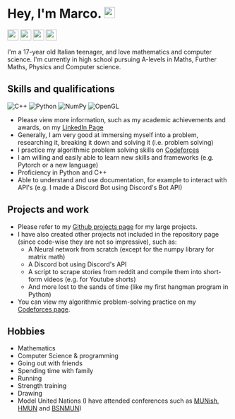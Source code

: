 # Hey, I'm Marco. <img src="https://upload.wikimedia.org/wikipedia/commons/a/a4/Animated-Flag-Italy.gif" height=25>

<a href="https://www.linkedin.com/in/marco-bonato-849734231/"><img src="https://img.shields.io/badge/-linkedin-blue?style=flat&logo=linkedin&logoColor=white" height=25></a>
<a href="https://github.com/MarcoBonato09?tab=repositories"><img src="https://img.shields.io/badge/-github-grey?style=flat&logo=github&logoColor=white" height=25></a>
<a href="mailto:marcobonato09@gmail.com"><img src="https://img.shields.io/badge/-gmail-red?style=flat&logo=gmail&logoColor=white" height=25></a>
<a href="https://codeforces.com/profile/marcobonato"><img src="https://img.shields.io/badge/-codeforces-yellow?style=flat&logo=codeforces&logoColor=white" height=25></a>

I'm a 17-year old Italian teenager, and love mathematics and computer science. I'm currently in high school pursuing A-levels in Maths, Further Maths, Physics and Computer science.
## Skills and qualifications
![C++](https://img.shields.io/badge/c++-%2300599C.svg?style=for-the-badge&logo=c%2B%2B&logoColor=white) 
![Python](https://img.shields.io/badge/python-3670A0?style=for-the-badge&logo=python&logoColor=ffdd54)
![NumPy](https://img.shields.io/badge/numpy-%23013243.svg?style=for-the-badge&logo=numpy&logoColor=white) 
![OpenGL](https://img.shields.io/badge/OpenGL-%23FFFFFF.svg?style=for-the-badge&logo=opengl)
- Please view more information, such as my academic achievements and awards, on my [LinkedIn Page](https://www.linkedin.com/in/marco-bonato-849734231/)
- Generally, I am very good at immersing myself into a problem, researching it, breaking it down and solving it (i.e. problem solving)
- I practice my algorithmic problem solving skills on [Codeforces](https://codeforces.com)
- I am willing and easily able to learn new skills and frameworks (e.g. Pytorch or a new language)
- Proficiency in Python and C++
- Able to understand and use documentation, for example to interact with API's (e.g. I made a Discord Bot using Discord's Bot API)

## Projects and work

- Please refer to my [Github projects page](https://github.com/MarcoBonato09?tab=repositories) for my large projects.
- I have also created other projects not included in the repository page (since code-wise they are not so impressive), such as:
  - A Neural network from scratch (except for the numpy library for matrix math)
  - A Discord bot using Discord's API
  - A script to scrape stories from reddit and compile them into short-form videos (e.g. for Youtube shorts)
  - And more lost to the sands of time (like my first hangman program in Python)
- You can view my algorithmic problem-solving practice on my [Codeforces page](https://codeforces.com/profile/marcobonato).

## Hobbies

- Mathematics
- Computer Science & programming
- Going out with friends
- Spending time with family
- Running
- Strength training
- Drawing
- Model United Nations (I have attended conferences such as [MUNish](https://munish.nl/), [HMUN](https://hmun.nl/) and [BSNMUN](https://bsnmun.com/))
